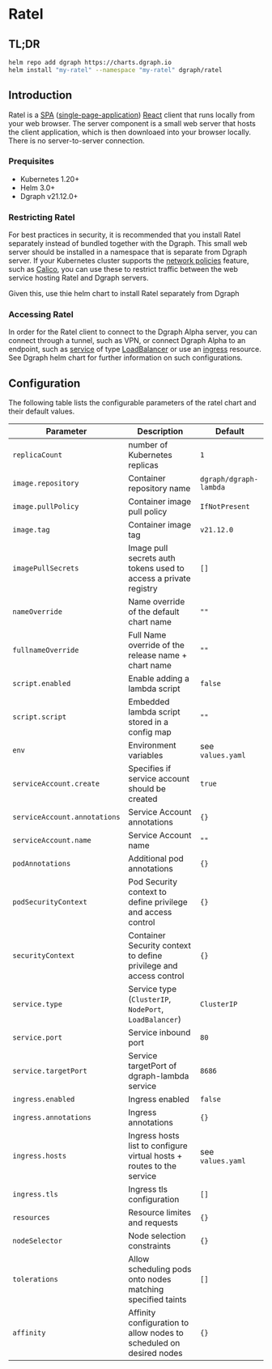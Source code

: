 # Ratel

## TL;DR

```bash
helm repo add dgraph https://charts.dgraph.io
helm install "my-ratel" --namespace "my-ratel" dgraph/ratel
```

## Introduction

Ratel is a [SPA](https://wikipedia.org/wiki/Single-page_application) ([single-page-application](https://wikipedia.org/wiki/Single-page_application)) [React](https://react.dev/) client that runs locally from your web browser.  The server component is a small web server that hosts the client application, which is then downloaed into your browser locally. There is no server-to-server connection. 


### Prequisites

* Kubernetes 1.20+
* Helm 3.0+
* Dgraph v21.12.0+

### Restricting Ratel

For best practices in security, it is recommended that you install Ratel separately instead of bundled together with the Dgraph.  This small web server should be installed in a namespace that is separate from Dgraph server. If your Kubernetes cluster supports the [network policies](https://kubernetes.io/docs/concepts/services-networking/network-policies/) feature, such as [Calico](https://www.tigera.io/project-calico/), you can use these to restrict traffic between the web service hosting Ratel and Dgraph servers.

Given this, use thie helm chart to install Ratel separately from Dgraph

### Accessing Ratel

In order for the Ratel client to connect to the Dgraph Alpha server, you can connect through a tunnel, such as VPN, or connect Dgraph Alpha to an endpoint, such as [service](https://kubernetes.io/docs/concepts/services-networking/service/) of type [LoadBalancer](https://kubernetes.io/docs/concepts/services-networking/service/#loadbalancer) or use an [ingress](https://kubernetes.io/docs/concepts/services-networking/ingress/) resource.  See Dgraph helm chart for further information on such configurations.

## Configuration

The following table lists the configurable parameters of the ratel chart and their default values.

|              Parameter                   |                             Description                               |                       Default                       |
| ---------------------------------------- | --------------------------------------------------------------------- | --------------------------------------------------- |
| `replicaCount`                           | number of Kubernetes replicas                                         | `1`                                                 |
| `image.repository`                       | Container repository name                                             | `dgraph/dgraph-lambda`                              |
| `image.pullPolicy`                       | Container image pull policy                                           | `IfNotPresent`                                      |
| `image.tag`                              | Container image tag                                                   | `v21.12.0`                                          |
| `imagePullSecrets`                       | Image pull secrets auth tokens used to access a private registry      | `[]`                                                |
| `nameOverride`                           | Name override of the default chart name                               | `""`                                                |
| `fullnameOverride`                       | Full Name override of the release name + chart name                   | `""`                                                |
| `script.enabled`                         | Enable adding a lambda script                                         | `false`                                             |
| `script.script`                          | Embedded lambda script stored in a config map                         | `""`                                                |
| `env`                                    | Environment variables                                                 | see `values.yaml`                                   |
| `serviceAccount.create`                  | Specifies if service account should be created                        | `true`                                              |
| `serviceAccount.annotations`             | Service Account annotations                                           | `{}`                                                |
| `serviceAccount.name`                    | Service Account name                                                  | `""`                                                |
| `podAnnotations`                         | Additional pod annotations                                            | `{}`                                                |
| `podSecurityContext`                     | Pod Security context to define privilege and access control           | `{}`                                                |
| `securityContext`                        | Container Security context to define privilege and access control     | `{}      `                                          |
| `service.type`                           | Service type (`ClusterIP`, `NodePort`, `LoadBalancer`)                | `ClusterIP`                                         |
| `service.port`                           | Service inbound port                                                  | `80`                                                |
| `service.targetPort`                     | Service targetPort of dgraph-lambda service                           | `8686`                                              |
| `ingress.enabled`                        | Ingress enabled                                                       | `false`                                             |
| `ingress.annotations`                    | Ingress annotations                                                   | `{}`                                                |
| `ingress.hosts`                          | Ingress hosts list to configure virtual hosts + routes to the service | see `values.yaml`                                   |
| `ingress.tls`                            | Ingress tls configuration                                             | `[]`                                                |
| `resources`                              | Resource limites and requests                                         | `{}`                                                |
| `nodeSelector`                           | Node selection constraints                                            | `{}`                                                |
| `tolerations`                            | Allow scheduling pods onto nodes matching specified taints            | `[]`                                                |
| `affinity`                               | Affinity configuration to allow nodes to scheduled on desired nodes   | `{}`                                                |